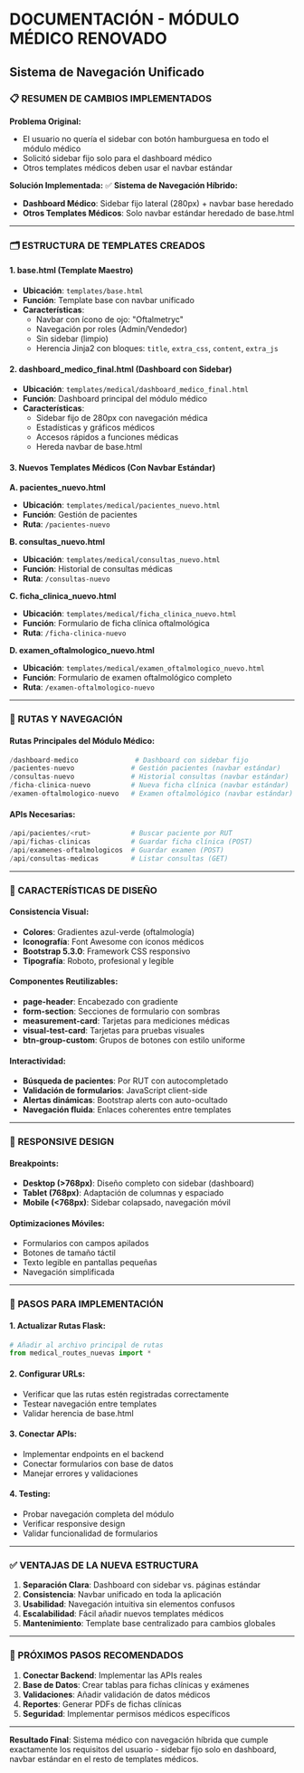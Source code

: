 # DOCUMENTACIÓN - MÓDULO MÉDICO RENOVADO
## Sistema de Navegación Unificado

### 📋 RESUMEN DE CAMBIOS IMPLEMENTADOS

**Problema Original:**
- El usuario no quería el sidebar con botón hamburguesa en todo el módulo médico
- Solicitó sidebar fijo solo para el dashboard médico
- Otros templates médicos deben usar el navbar estándar

**Solución Implementada:**
✅ **Sistema de Navegación Híbrido:**
- **Dashboard Médico**: Sidebar fijo lateral (280px) + navbar base heredado
- **Otros Templates Médicos**: Solo navbar estándar heredado de base.html

---

### 🗂️ ESTRUCTURA DE TEMPLATES CREADOS

#### 1. **base.html** (Template Maestro)
- **Ubicación**: `templates/base.html`
- **Función**: Template base con navbar unificado 
- **Características**:
  - Navbar con ícono de ojo: "Oftalmetryc"
  - Navegación por roles (Admin/Vendedor)
  - Sin sidebar (limpio)
  - Herencia Jinja2 con bloques: `title`, `extra_css`, `content`, `extra_js`

#### 2. **dashboard_medico_final.html** (Dashboard con Sidebar)
- **Ubicación**: `templates/medical/dashboard_medico_final.html`
- **Función**: Dashboard principal del módulo médico
- **Características**:
  - Sidebar fijo de 280px con navegación médica
  - Estadísticas y gráficos médicos
  - Accesos rápidos a funciones médicas
  - Hereda navbar de base.html

#### 3. **Nuevos Templates Médicos** (Con Navbar Estándar)

**A. pacientes_nuevo.html**
- **Ubicación**: `templates/medical/pacientes_nuevo.html`
- **Función**: Gestión de pacientes
- **Ruta**: `/pacientes-nuevo`

**B. consultas_nuevo.html**
- **Ubicación**: `templates/medical/consultas_nuevo.html`
- **Función**: Historial de consultas médicas
- **Ruta**: `/consultas-nuevo`

**C. ficha_clinica_nuevo.html**
- **Ubicación**: `templates/medical/ficha_clinica_nuevo.html`
- **Función**: Formulario de ficha clínica oftalmológica
- **Ruta**: `/ficha-clinica-nuevo`

**D. examen_oftalmologico_nuevo.html**
- **Ubicación**: `templates/medical/examen_oftalmologico_nuevo.html`
- **Función**: Formulario de examen oftalmológico completo
- **Ruta**: `/examen-oftalmologico-nuevo`

---

### 🔗 RUTAS Y NAVEGACIÓN

#### Rutas Principales del Módulo Médico:
```python
/dashboard-medico              # Dashboard con sidebar fijo
/pacientes-nuevo              # Gestión pacientes (navbar estándar)
/consultas-nuevo              # Historial consultas (navbar estándar)
/ficha-clinica-nuevo          # Nueva ficha clínica (navbar estándar)
/examen-oftalmologico-nuevo   # Examen oftalmológico (navbar estándar)
```

#### APIs Necesarias:
```python
/api/pacientes/<rut>          # Buscar paciente por RUT
/api/fichas-clinicas          # Guardar ficha clínica (POST)
/api/examenes-oftalmologicos  # Guardar examen (POST)
/api/consultas-medicas        # Listar consultas (GET)
```

---

### 🎨 CARACTERÍSTICAS DE DISEÑO

#### **Consistencia Visual:**
- **Colores**: Gradientes azul-verde (oftalmología)
- **Iconografía**: Font Awesome con íconos médicos
- **Bootstrap 5.3.0**: Framework CSS responsivo
- **Tipografía**: Roboto, profesional y legible

#### **Componentes Reutilizables:**
- **page-header**: Encabezado con gradiente 
- **form-section**: Secciones de formulario con sombras
- **measurement-card**: Tarjetas para mediciones médicas
- **visual-test-card**: Tarjetas para pruebas visuales
- **btn-group-custom**: Grupos de botones con estilo uniforme

#### **Interactividad:**
- **Búsqueda de pacientes**: Por RUT con autocompletado
- **Validación de formularios**: JavaScript client-side
- **Alertas dinámicas**: Bootstrap alerts con auto-ocultado
- **Navegación fluida**: Enlaces coherentes entre templates

---

### 📱 RESPONSIVE DESIGN

#### **Breakpoints:**
- **Desktop (>768px)**: Diseño completo con sidebar (dashboard)
- **Tablet (768px)**: Adaptación de columnas y espaciado
- **Mobile (<768px)**: Sidebar colapsado, navegación móvil

#### **Optimizaciones Móviles:**
- Formularios con campos apilados
- Botones de tamaño táctil
- Texto legible en pantallas pequeñas
- Navegación simplificada

---

### 🔧 PASOS PARA IMPLEMENTACIÓN

#### 1. **Actualizar Rutas Flask:**
```python
# Añadir al archivo principal de rutas
from medical_routes_nuevas import *
```

#### 2. **Configurar URLs:**
- Verificar que las rutas estén registradas correctamente
- Testear navegación entre templates
- Validar herencia de base.html

#### 3. **Conectar APIs:**
- Implementar endpoints en el backend
- Conectar formularios con base de datos
- Manejar errores y validaciones

#### 4. **Testing:**
- Probar navegación completa del módulo
- Verificar responsive design
- Validar funcionalidad de formularios

---

### ✅ VENTAJAS DE LA NUEVA ESTRUCTURA

1. **Separación Clara**: Dashboard con sidebar vs. páginas estándar
2. **Consistencia**: Navbar unificado en toda la aplicación
3. **Usabilidad**: Navegación intuitiva sin elementos confusos
4. **Escalabilidad**: Fácil añadir nuevos templates médicos
5. **Mantenimiento**: Template base centralizado para cambios globales

---

### 🚀 PRÓXIMOS PASOS RECOMENDADOS

1. **Conectar Backend**: Implementar las APIs reales
2. **Base de Datos**: Crear tablas para fichas clínicas y exámenes  
3. **Validaciones**: Añadir validación de datos médicos
4. **Reportes**: Generar PDFs de fichas clínicas
5. **Seguridad**: Implementar permisos médicos específicos

---

**Resultado Final**: Sistema médico con navegación híbrida que cumple exactamente los requisitos del usuario - sidebar fijo solo en dashboard, navbar estándar en el resto de templates médicos.